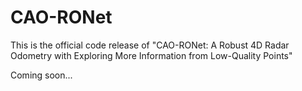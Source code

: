 # CAO-RONet

This is the official code release of "CAO-RONet: A Robust 4D Radar Odometry with Exploring More Information from Low-Quality Points"

Coming soon...
